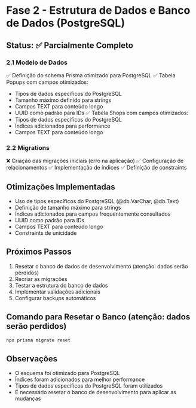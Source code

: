# Fase 2 - Estrutura de Dados e Banco de Dados (PostgreSQL)

## Status: ✅ Parcialmente Completo

### 2.1 Modelo de Dados
✅ Definição do schema Prisma otimizado para PostgreSQL
✅ Tabela Popups com campos otimizados:
  - Tipos de dados específicos do PostgreSQL
  - Tamanho máximo definido para strings
  - Campos TEXT para conteúdo longo
  - UUID como padrão para IDs
✅ Tabela Shops com campos otimizados:
  - Tipos de dados específicos do PostgreSQL
  - Índices adicionados para performance
  - Campos TEXT para conteúdo longo

### 2.2 Migrations
❌ Criação das migrações iniciais (erro na aplicação)
✅ Configuração de relacionamentos
✅ Implementação de índices
✅ Definição de constraints

## Otimizações Implementadas
- Uso de tipos específicos do PostgreSQL (@db.VarChar, @db.Text)
- Definição de tamanho máximo para strings
- Índices adicionados para campos frequentemente consultados
- UUID como padrão para IDs
- Campos TEXT para conteúdo longo
- Constraints de unicidade

## Próximos Passos
1. Resetar o banco de dados de desenvolvimento (atenção: dados serão perdidos)
2. Recriar as migrações
3. Testar a estrutura do banco de dados
4. Implementar validações adicionais
5. Configurar backups automáticos

## Comando para Resetar o Banco (atenção: dados serão perdidos)
```bash
npx prisma migrate reset
```

## Observações
- O esquema foi otimizado para PostgreSQL
- Índices foram adicionados para melhor performance
- Tipos de dados específicos do PostgreSQL foram utilizados
- É necessário resetar o banco de desenvolvimento para aplicar as mudanças
